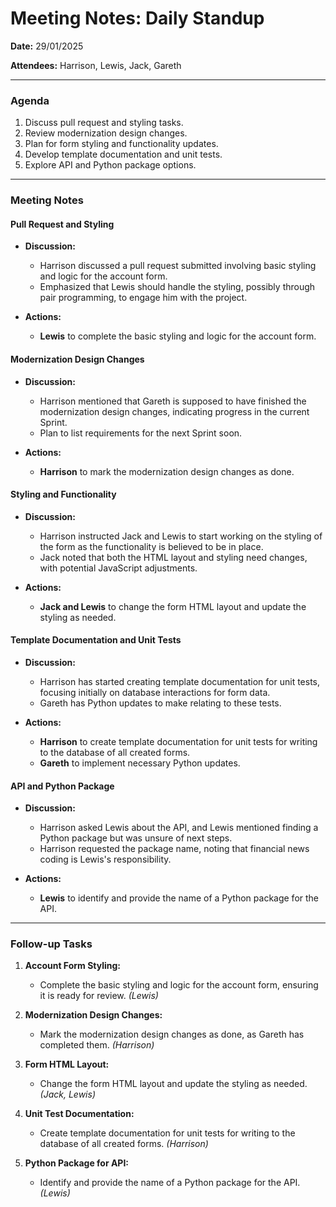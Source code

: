 # Meeting Notes: Daily Standup

**Date:** 29/01/2025

**Attendees:** Harrison, Lewis, Jack, Gareth

---

### Agenda

1. Discuss pull request and styling tasks.
2. Review modernization design changes.
3. Plan for form styling and functionality updates.
4. Develop template documentation and unit tests.
5. Explore API and Python package options.

---

### Meeting Notes

#### Pull Request and Styling

- **Discussion:**
  - Harrison discussed a pull request submitted involving basic styling and logic for the account form.
  - Emphasized that Lewis should handle the styling, possibly through pair programming, to engage him with the project.

- **Actions:**
  - **Lewis** to complete the basic styling and logic for the account form.

#### Modernization Design Changes

- **Discussion:**
  - Harrison mentioned that Gareth is supposed to have finished the modernization design changes, indicating progress in the current Sprint.
  - Plan to list requirements for the next Sprint soon.

- **Actions:**
  - **Harrison** to mark the modernization design changes as done.

#### Styling and Functionality

- **Discussion:**
  - Harrison instructed Jack and Lewis to start working on the styling of the form as the functionality is believed to be in place.
  - Jack noted that both the HTML layout and styling need changes, with potential JavaScript adjustments.

- **Actions:**
  - **Jack and Lewis** to change the form HTML layout and update the styling as needed.

#### Template Documentation and Unit Tests

- **Discussion:**
  - Harrison has started creating template documentation for unit tests, focusing initially on database interactions for form data.
  - Gareth has Python updates to make relating to these tests.

- **Actions:**
  - **Harrison** to create template documentation for unit tests for writing to the database of all created forms.
  - **Gareth** to implement necessary Python updates.

#### API and Python Package

- **Discussion:**
  - Harrison asked Lewis about the API, and Lewis mentioned finding a Python package but was unsure of next steps.
  - Harrison requested the package name, noting that financial news coding is Lewis's responsibility.

- **Actions:**
  - **Lewis** to identify and provide the name of a Python package for the API.

---

### Follow-up Tasks

1. **Account Form Styling:**
   - Complete the basic styling and logic for the account form, ensuring it is ready for review. *(Lewis)*

2. **Modernization Design Changes:**
   - Mark the modernization design changes as done, as Gareth has completed them. *(Harrison)*

3. **Form HTML Layout:**
   - Change the form HTML layout and update the styling as needed. *(Jack, Lewis)*

4. **Unit Test Documentation:**
   - Create template documentation for unit tests for writing to the database of all created forms. *(Harrison)*

5. **Python Package for API:**
   - Identify and provide the name of a Python package for the API. *(Lewis)*
